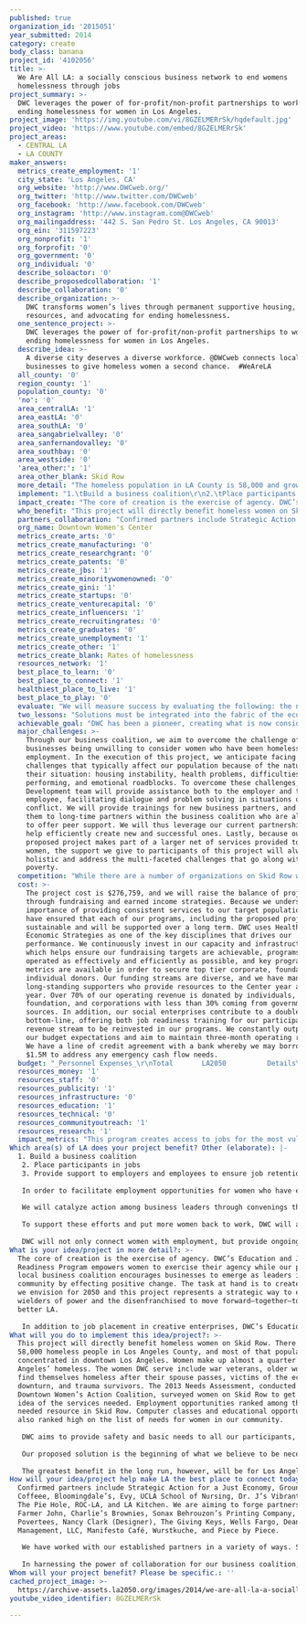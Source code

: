```yaml
---
published: true
organization_id: '2015051'
year_submitted: 2014
category: create
body_class: banana
project_id: '4102056'
title: >-
  We Are All LA: a socially conscious business network to end womens
  homelessness through jobs
project_summary: >-
  DWC leverages the power of for-profit/non-profit partnerships to work toward
  ending homelessness for women in Los Angeles. 
project_image: 'https://img.youtube.com/vi/8GZELMERrSk/hqdefault.jpg'
project_video: 'https://www.youtube.com/embed/8GZELMERrSk'
project_areas:
  - CENTRAL LA
  - LA COUNTY
maker_answers:
  metrics_create_employment: '1'
  city_state: 'Los Angeles, CA'
  org_website: 'http://www.DWCweb.org/'
  org_twitter: 'http://www.twitter.com/DWCweb'
  org_facebook: 'http://www.facebook.com/DWCweb'
  org_instagram: 'http://www.instagram.com@DWCweb'
  org_mailingaddress: '442 S. San Pedro St. Los Angeles, CA 90013'
  org_ein: '311597223'
  org_nonprofit: '1'
  org_forprofit: '0'
  org_government: '0'
  org_individual: '0'
  describe_soloactor: '0'
  describe_proposedcollaboration: '1'
  describe_collaboration: '0'
  describe_organization: >-
    DWC transforms women’s lives through permanent supportive housing, helpful
    resources, and advocating for ending homelessness.
  one_sentence_project: >-
    DWC leverages the power of for-profit/non-profit partnerships to work toward
    ending homelessness for women in Los Angeles. 
  describe_idea: >-
    A diverse city deserves a diverse workforce. @DWCweb connects local
    businesses to give homeless women a second chance.  #WeAreLA
  all_county: '0'
  region_county: '1'
  population_county: '0'
  'no': '0'
  area_centralLA: '1'
  area_eastLA: '0'
  area_southLA: '0'
  area_sangabrielvalley: '0'
  area_sanfernandovalley: '0'
  area_southbay: '0'
  area_westside: '0'
  'area_other:': '1'
  area_other_blank: Skid Row
  more_detail: "The homeless population in LA County is 58,000 and growing. Concentrated in large part on Skid Row, nearly 1/4 are women. \r\n\r\nMany of these cases of homelessness can be solved with employment. Through our Education and Job Readiness Program, 25 of our participants have re-entered the labor force just in the first half of 2014. We have achieved this thanks to strategic partnerships with businesses in downtown LA. \r\n\r\nBecause we know that the creative power of the non-profit/for-profit partnership is great, our proposed strategy is to create a coalition of socially conscious local businesses that will lend its strength to one of the city's vulnerable populations."
  implement: "1.\tBuild a business coalition\r\n2.\tPlace participants in jobs\r\n3.\tProvide support to employers and employees to ensure job retention\r\n\r\nIn order to facilitate employment opportunities for women who have experienced homelessness, we will launch a DWC-led business coalition. We will leverage our established partnerships and cultivate new relationships with local businesses who understand that a strong economy is necessarily inclusive. Together, we will proactively shape the economy our community wants to see in Los Angeles in 2050. DWC’s business coalition will serve as advocates to end homelessness in the Downtown Los Angeles community, train and/or employ homeless women, and leverage their networks to grow the coalition.\r\n\r\nWe will catalyze action among business leaders through convenings that will facilitate dialogue and brainstorm business-smart solutions to employ program participants. The collective of social-conscientious and business-savvy leaders will help us ensure that we train our participants in the skills most in demand, and that we approach job placement in the most effective way. Our partners will provide job opportunities for our women, provide participants with specialized training in specific industries, and help us expand our network. We will hold a quarterly convening for prospective local business partners to meet with our long-time partners and learn of the strategies and benefits of employing DWC participants. \r\n\r\nTo support these efforts and put more women back to work, DWC will also grow our extensive Education and Job Readiness programming. Homeless and extremely low-income women will participate in enrichment classes that ignite their creative and enterprising spirit such as product design, candle-making, and the art of baking. We will also offer job counseling, and workshops that promote technological proficiency and teach essential skills like resume building and critical thinking. \r\n\r\nDWC will not only connect women with employment, but provide ongoing support to participants and employers to ensure job retention. Participants will be hired and/or trained in our café and boutique and also by diverse partners like Bloomingdales, the Music Center, and local small businesses like the Pie Hole and Groundwork Coffee. Additionally, places like LAX and Bloomingdale’s will carry products created by our participants, MADE by DWC. Over the next 12 months, we will aim to place 60 women in jobs or internships."
  impact_create: "The core of creation is the exercise of agency. DWC’s Education and Job Readiness Program empowers women to exercise their agency while our proposed local business coalition encourages businesses to emerge as leaders in the community by effecting positive change. The task at hand is to create the city we envision for 2050 and this project represents a strategic way to engage the wielders of power and the disenfranchised to move forward—together—to make a better LA. \r\n\r\nIn addition to job placement in creative enterprises, DWC’s Education and Job Readiness Program offers a variety of opportunities for participants to express their creativity as they ready themselves for the workforce, engaging in artistic activities such as the repurposing of old books into journals, creating charming tea-cup candles, manufacturing scented soaps, and other hand-made products that are then sold as the MADE by DWC product line. We have also recently launched a new creative initiative for our participants in which women create designs featured on products like tote bags and prints with the guidance of professional artists. As part of our social enterprise, these products would be manufactured locally and distributed nationally to help sustain the very enrichment programs that yielded the designs. By 2050, our social enterprise alone may be employing dozens of DWC participants in the designing, manufacturing, and distribution of our MADE by DWC product line, and our business coalition will have powered the employment of the women who currently avail themselves of our services.\r\n"
  who_benefit: "This project will directly benefit homeless women on Skid Row. There are 58,000 homeless people in Los Angeles County, and most of that population is concentrated in downtown Los Angeles. Women make up almost a quarter Los Angeles’ homeless. The women DWC serve include war veterans, older women who find themselves homeless after their spouse passes, victims of the economic downturn, and trauma survivors. The 2013 Needs Assessment, conducted by the Downtown Women’s Action Coalition, surveyed women on Skid Row to get a better idea of the services needed. Employment opportunities ranked among the highest needed resource in Skid Row. Computer classes and educational opportunities also ranked high on the list of needs for women in our community.\r\n\r\nDWC aims to provide safety and basic needs to all our participants, and once those urgencies are met, we also want our participants to strive to thrive. Our proposed program provides targeted services that meet the specific educational and vocational needs women have voiced. We believe in them and believe that more empowered women means a stronger society, and more self-sufficient women leads to a stronger economy. \r\n\r\nOur proposed solution is the beginning of what we believe to be necessary long-term, systemic change, involving the community as a whole and not just service agencies. Businesses who partner with us will benefit as they take positive action toward a better future while gaining networking opportunities and receiving one-on-one support from DWC and other experienced business partners to help them manage employees from this unique population. \r\n\r\nThe greatest benefit in the long run, however, will be for Los Angeles as a whole, as the city cannot hope to prosper with 58,000 of its people languishing in extreme poverty. We are all LA.\r\n"
  partners_collaboration: "Confirmed partners include Strategic Action for a Just Economy, Groundwork Coffeee, Bloomingdale’s, Evy, UCLA School of Nursing, Dr. J’s Vibrant Café, The Pie Hole, ROC-LA, and LA Kitchen. We are aiming to forge partnerships with Farmer John, Charlie’s Brownies, Sonax Behrouzon’s Printing Company, Povertees, Nancy Clark (Designer), The Giving Keys, Wells Fargo, Dean Management, LLC, Manifesto Café, Wurstkuche, and Piece by Piece.\r\n\r\nWe have worked with our established partners in a variety of ways. Some partners offer specialized training in their industry, others offer paid positions or give special consideration to our participants in their staffing searches. We are looking to expand these past partnerships as well as create new partnerships to help us improve our job readiness programming, amplifying our impact in terms of job placement, and offering the added benefit of networking and creative brainstorming among our partners as they seek to grow themselves. \r\n\r\nIn harnessing the power of collaboration for our business coalition, three factors will be critical to our success. The contribution of expertise and network of our current partners is of utmost importance to the success of our initiative, as is effective and engaging training and workshops that help women stay on track in their personal stability and in their path toward self-sufficiency. Lastly, because a growth initiative like this one often takes a backseat to programming upkeep, funding for this innovation is crucial.\r\n"
  org_name: Downtown Women's Center
  metrics_create_arts: '0'
  metrics_create_manufacturing: '0'
  metrics_create_researchgrant: '0'
  metrics_create_patents: '0'
  metrics_create_jbs: '1'
  metrics_create_minoritywomenowned: '0'
  metrics_create_gini: '1'
  metrics_create_startups: '0'
  metrics_create_venturecapital: '0'
  metrics_create_influencers: '1'
  metrics_create_recruitingrates: '0'
  metrics_create_graduates: '0'
  metrics_create_unemployment: '1'
  metrics_create_other: '1'
  metrics_create_blank: Rates of homelessness
  resources_network: '1'
  best_place_to_learn: '0'
  best_place_to_connect: '1'
  healthiest_place_to_live: '1'
  best_place_to_play: '0'
  evaluate: "We will measure success by evaluating the following: the number of participating businesses, number of positions made available for women, and number of women who become employed. During the grant period, we will aim to place 60 women in jobs or internships and connect with 20 new business partners. 75% of women placed in full or part-time employment will stay employed for six months or longer; 50% of those women will stay employed for at least a year. 90% of women placed in training will complete their programs. \r\n\r\nDWC program staff have systems in place to meticulously track all our participant numbers and meet regularly to discuss benchmarks, challenges, and successes. In addition, we also measure the success of a program based on the progress of a participant. That progress is tracked through one-on-one case management sessions, in which certain key areas are evaluated. Our Impact Metrics evaluate participants’ progress in basic needs fulfillment, utilization of medical services, income management, presence of social network, sense of self-worth/ purpose, and management of mental health and/or substance abuse. Measurements of these areas are based on observational data gathered at the start of receiving services and every six months subsequently.\r\n"
  two_lessons: "Solutions must be integrated into the fabric of the economy—not just stand outside aiding those who have been expelled from it. DWC has been advocating for homeless women since 1978. We know that permanent supportive housing and wraparound services are effective long-term solutions. We also know that it is monumentally important to foster a sense of dignity and respect among our participants and that systemic change is required for a permanent end to homelessness.\r\n\r\nAs mentioned above, we have a number of current businesses who partner with DWC to employ women who have experienced homelessness. We have found this experience to be mutually beneficial, as the women enter the workforce with the support of DWC and their employer, while the employer has an opportunity to continue to grow their business while working toward reducing the impact of homelessness and extreme poverty in their community. \r\n\r\nIn addition, one of DWC’s volunteer-led enrichment programs, Whole Women Saturdays, has been a tremendously successful endeavor that allows participants to go out into the community to meet business leaders. We have found that this aids not just in increasing a sense of community, but also in better understanding where resources in the neighborhood are, and in igniting the spark of enterprise through conversations about the successes of local businesses. The enthusiasm our participants have shown for this program has encouraged us to seek more opportunities to connect participants to businesses and has hinted at how business leaders might help empower our participants to move forward on their paths toward self-sufficiency.\r\n\r\nFurthermore, we have learned that businesses are very interested in supporting us because we see their active participation through volunteerism in a wide range of capacities: from tutors to cooks, individuals and groups from prominent businesses in Los Angeles volunteer at DWC every day to make its day to day workings run smoothly. Just in 2013, 4,300 people volunteered over 30,000 hours, which is equal to almost 15 full-time employees and over half a million dollars! And our volunteer groups constantly express the desire to do more. If we have the ability to harness the power of volunteerism to this degree, we are confident that we will be successful in channeling that energy towards a local business coalition that can have such a meaningful impact on the lives of our participants and effect truly systemic change in our community."
  achievable_goal: "DWC has been a pioneer, creating what is now considered the best-practice model for serving homeless women. Our recent successes includes expanding our permanent supportive housing from 47 to 119 units in 2010, and in 2013, obtaining the California’s “Nonprofit of the Year” title, conferred by Governor Brown for our ability to leverage volunteers in service of our organization. \r\n\r\nIn addition to our 36 years of experience, we have been successful in implementing our Education and Job Readiness Program, reaching over 1,000 women in 2013 through offering 90 computer classes, 83 job readiness classes, and 344 job counseling sessions. We have also already secured the support of 10 business organizations, among which are Bloomingdale’s and Strategic Action for a Just Economy. We are confident that in the 12-month grant period, we will be able to exponentially increase the number of business partners and their buy-in, thereby resulting in more jobs helping formerly homeless women move toward personal stability.\r\n"
  major_challenges: >-
    Through our business coalition, we aim to overcome the challenge of
    businesses being unwilling to consider women who have been homeless for
    employment. In the execution of this project, we anticipate facing
    challenges that typically affect our population because of the nature of
    their situation: housing instability, health problems, difficulties with
    performing, and emotional roadblocks. To overcome these challenges, our Job
    Development team will provide assistance both to the employer and the
    employee, facilitating dialogue and problem solving in situations of
    conflict. We will provide trainings for new business partners, and connect
    them to long-time partners within the business coalition who are also able
    to offer peer support. We will thus leverage our current partnerships to
    help efficiently create new and successful ones. Lastly, because our
    proposed project makes part of a larger net of services provided to homeless
    women, the support we give to participants of this project will always be
    holistic and address the multi-faceted challenges that go along with extreme
    poverty.
  competition: "While there are a number of organizations on Skid Row who offer job placement, only DWC targets women exclusively and provides the widest range of necessary services that enable women to successfully pursue and keep employment. Most of the employment agencies serving the homeless or formerly homeless focus on employment that requires manual labor, which is not often the best option for women. In fact, around the world, economic development initiatives for women in extreme poverty have demonstrated greater impact when focused on the creative arts as a pathway to employment, much like DWC has done.\r\n\r\nOur project is also not just aiming to place women, but to address the root of the problem and challenge the assumptions employers may have about hiring long-time unemployed or homeless women. Through our specialized training with businesses and the holistic support of our participants, our project will ensure that the women we place stay employed and that the businesses with whom we partner will be able to grow as a result of their strong peer partnerships within the coalition and their vital new workforce.\r\n\r\nAt an organizational level, DWC is a leader in the field of women-specific social services. We have been addressing homelessness in Los Angeles since 1978, remaining the only agency on Skid Row to provide a safe haven for women. Today, in addition to 119 units of permanent supportive housing, which is a proven cost-effective solution to homelessness, we provide a wide range of services—like our Education and Job Readiness Program—that address women’s needs holistically and decrease recidivism into homelessness. \r\n\r\nWe understand that each of our participants has unique needs and circumstances which must be addressed through a comprehensive spectrum of services. Through our work, we recognize interconnectedness of those issues and use a holistic approach to meet their needs. This strategy, along with the strong community organizing efforts that foster multi-sector partnerships, has helped us move from an understanding of the best practices in homeless service provision to a shared community commitment to implement them. It is because of our deep understanding of the effectiveness of a holistic approach and the importance of partnerships that we whole-heartedly believe in our proposed project.\r\n"
  cost: >-
    The project cost is $276,759, and we will raise the balance of project costs
    through fundraising and earned income strategies. Because we understand the
    importance of providing consistent services to our target population, we
    have ensured that each of our programs, including the proposed project, are
    sustainable and will be supported over a long term. DWC uses Healthy
    Economic Strategies as one of the key disciplines that drives our
    performance. We continuously invest in our capacity and infrastructure,
    which helps ensure our fundraising targets are achievable, programs are
    operated as effectively and efficiently as possible, and key program outcome
    metrics are available in order to secure top tier corporate, foundation, and
    individual donors. Our funding streams are diverse, and we have many
    long-standing supporters who provide resources to the Center year after
    year. Over 70% of our operating revenue is donated by individuals,
    foundation, and corporations with less than 30% coming from governmental
    sources. In addition, our social enterprises contribute to a double
    bottom-line, offering both job readiness training for our participants and a
    revenue stream to be reinvested in our programs. We constantly outperform
    our budget expectations and aim to maintain three-month operating reserve.
    We have a line of credit agreement with a bank whereby we may borrow up to
    $1.5M to address any emergency cash flow needs.
  budget: "_Personnel Expenses_\r\nTotal       LA2050          Details\t\r\n$8,200\t _______\t Chief Executive Officer \r\n$11,424\t _______\t Chief Operating Officer \r\n$9,300\t _______\t Chief Program Officer \r\n$17,278\t _______\t Dir. of Vocational Edu. & Social Enterprise \r\n$41,500\t $41,500\t         Workforce Development Manager \r\n$17,500\t $17,500\t         Vocational Edu. & Enrichment Coordinator\r\n$31,680\t $31,680\t         Job Developer \r\n$16,300\t _______        Day Center Case Manager, Jobs Specialist\r\n$7,000\t _______\t SET Program Coordinator \r\n$5,808\t _______\t SET to Work Trainer/Sales Associate \r\n$5,809\t _______\t SET to Work Trainer/Inventory Associate\r\n$14,800\t _______\t Administrative/Facilities Personnel Expenses\r\n$48,516\t _______\t Benefits & Personnel-Related Expenses (26%)\r\n__________________\r\n$235,115   $90,680\t\r\n\r\n_Operating Expenses_\r\nTotal      LA2050       Details\r\n$5,254\t_$5,130\t     Program Materials/Expenses\r\n$1,490\t_$1,490\t     Participant Transportation\r\n$2,700\t_$2,700\t     Program Consultants\r\n$1,100\t_______\t     Office/Meeting Supplies\r\n$200\t_______\t     Postage \r\n$2,000\t_______\t     Printing/Photocopying\r\n$900\t_______\t     Staff Mileage & Parking\r\n$28,000\t_______\t     Facilities, Insurance & Maintenance\r\n__________________\r\n$41,644   $9,320\t Operating Total\r\n\r\nTOTAL EXPENSES\r\nTotal             LA2050      \t\t\r\n$276,759     $100,000\t\r\n"
  resources_money: '1'
  resources_staff: '0'
  resources_publicity: '1'
  resources_infrastructure: '0'
  resources_education: '1'
  resources_technical: '0'
  resources_communityoutreach: '1'
  resources_research: '1'
  impact_metrics: "This program creates access to jobs for the most vulnerable population in Los Angeles, shrinks they Gini coefficient by targeting the most extreme poverty, and empowers local businesses to shape the culture and economic growth in downtown Los Angeles.\r\n \r\nWe do not limit our project to the impact metrics stated, however. This project will build community among downtown Los Angeles businesses and bridge the gap between them and growing homeless population on Skid Row, very positive first steps in achieving a more equitable Los Angeles and a more socially conscious city economy. Furthermore, the impact on the individuals participating is immense as this programming not just helps place women in employment, but lays the necessary groundwork for any future endeavor: self-efficacy and self-worth. Connecting with the larger community and learning new skills changes the world for a participant.\r\n\r\nOur project also fulfills many of the metrics in the “Live” category because for our target population, the needs for housing, healthy food, and mental and physical healthcare need to be met before any higher-level needs can be pursued. This year, DWC will provide more than 100,000 meals, 119 units of permanent supportive housing, and a wide range of supportive services to more than 4,000 homeless and extremely low-income women on downtown Los Angeles’ Skid Row.\r\n\r\nDWC also meets metrics in the “Connect” category. In 2013, nearly 4,300 individuals volunteered over 30,000 hours, an amount equal to almost 15 full-time employees and over half a million dollars. Groups from dozens of corporations come to volunteer as teams for service days, meal preparation, and enrichment workshops. Our proposed business coalition, like our greatly successful volunteer program, will not only be creating a network of local businesses but also a bridge between two disparate communities: homeless women and business leaders.\r\n"
Which area(s) of LA does your project benefit? Other (elaborate): |-
  1. Build a business coalition
   2. Place participants in jobs
   3. Provide support to employers and employees to ensure job retention
   
   In order to facilitate employment opportunities for women who have experienced homelessness, we will launch a DWC-led business coalition. We will leverage our established partnerships and cultivate new relationships with local businesses who understand that a strong economy is necessarily inclusive. Together, we will proactively shape the economy our community wants to see in Los Angeles in 2050. DWC’s business coalition will serve as advocates to end homelessness in the Downtown Los Angeles community, train and/or employ homeless women, and leverage their networks to grow the coalition.
   
   We will catalyze action among business leaders through convenings that will facilitate dialogue and brainstorm business-smart solutions to employ program participants. The collective of social-conscientious and business-savvy leaders will help us ensure that we train our participants in the skills most in demand, and that we approach job placement in the most effective way. Our partners will provide job opportunities for our women, provide participants with specialized training in specific industries, and help us expand our network. We will hold a quarterly convening for prospective local business partners to meet with our long-time partners and learn of the strategies and benefits of employing DWC participants. 
   
   To support these efforts and put more women back to work, DWC will also grow our extensive Education and Job Readiness programming. Homeless and extremely low-income women will participate in enrichment classes that ignite their creative and enterprising spirit such as product design, candle-making, and the art of baking. We will also offer job counseling, and workshops that promote technological proficiency and teach essential skills like resume building and critical thinking. 
   
   DWC will not only connect women with employment, but provide ongoing support to participants and employers to ensure job retention. Participants will be hired and/or trained in our café and boutique and also by diverse partners like Bloomingdales, the Music Center, and local small businesses like the Pie Hole and Groundwork Coffee. Additionally, places like LAX and Bloomingdale’s will carry products created by our participants, MADE by DWC. Over the next 12 months, we will aim to place 60 women in jobs or internships.
What is your idea/project in more detail?: >-
  The core of creation is the exercise of agency. DWC’s Education and Job
  Readiness Program empowers women to exercise their agency while our proposed
  local business coalition encourages businesses to emerge as leaders in the
  community by effecting positive change. The task at hand is to create the city
  we envision for 2050 and this project represents a strategic way to engage the
  wielders of power and the disenfranchised to move forward—together—to make a
  better LA. 
   
   In addition to job placement in creative enterprises, DWC’s Education and Job Readiness Program offers a variety of opportunities for participants to express their creativity as they ready themselves for the workforce, engaging in artistic activities such as the repurposing of old books into journals, creating charming tea-cup candles, manufacturing scented soaps, and other hand-made products that are then sold as the MADE by DWC product line. We have also recently launched a new creative initiative for our participants in which women create designs featured on products like tote bags and prints with the guidance of professional artists. As part of our social enterprise, these products would be manufactured locally and distributed nationally to help sustain the very enrichment programs that yielded the designs. By 2050, our social enterprise alone may be employing dozens of DWC participants in the designing, manufacturing, and distribution of our MADE by DWC product line, and our business coalition will have powered the employment of the women who currently avail themselves of our services.
What will you do to implement this idea/project?: >-
  This project will directly benefit homeless women on Skid Row. There are
  58,000 homeless people in Los Angeles County, and most of that population is
  concentrated in downtown Los Angeles. Women make up almost a quarter Los
  Angeles’ homeless. The women DWC serve include war veterans, older women who
  find themselves homeless after their spouse passes, victims of the economic
  downturn, and trauma survivors. The 2013 Needs Assessment, conducted by the
  Downtown Women’s Action Coalition, surveyed women on Skid Row to get a better
  idea of the services needed. Employment opportunities ranked among the highest
  needed resource in Skid Row. Computer classes and educational opportunities
  also ranked high on the list of needs for women in our community.
   
   DWC aims to provide safety and basic needs to all our participants, and once those urgencies are met, we also want our participants to strive to thrive. Our proposed program provides targeted services that meet the specific educational and vocational needs women have voiced. We believe in them and believe that more empowered women means a stronger society, and more self-sufficient women leads to a stronger economy. 
   
   Our proposed solution is the beginning of what we believe to be necessary long-term, systemic change, involving the community as a whole and not just service agencies. Businesses who partner with us will benefit as they take positive action toward a better future while gaining networking opportunities and receiving one-on-one support from DWC and other experienced business partners to help them manage employees from this unique population. 
   
   The greatest benefit in the long run, however, will be for Los Angeles as a whole, as the city cannot hope to prosper with 58,000 of its people languishing in extreme poverty. We are all LA.
How will your idea/project help make LA the best place to connect today? In LA2050?: >-
  Confirmed partners include Strategic Action for a Just Economy, Groundwork
  Coffeee, Bloomingdale’s, Evy, UCLA School of Nursing, Dr. J’s Vibrant Café,
  The Pie Hole, ROC-LA, and LA Kitchen. We are aiming to forge partnerships with
  Farmer John, Charlie’s Brownies, Sonax Behrouzon’s Printing Company,
  Povertees, Nancy Clark (Designer), The Giving Keys, Wells Fargo, Dean
  Management, LLC, Manifesto Café, Wurstkuche, and Piece by Piece.
   
   We have worked with our established partners in a variety of ways. Some partners offer specialized training in their industry, others offer paid positions or give special consideration to our participants in their staffing searches. We are looking to expand these past partnerships as well as create new partnerships to help us improve our job readiness programming, amplifying our impact in terms of job placement, and offering the added benefit of networking and creative brainstorming among our partners as they seek to grow themselves. 
   
   In harnessing the power of collaboration for our business coalition, three factors will be critical to our success. The contribution of expertise and network of our current partners is of utmost importance to the success of our initiative, as is effective and engaging training and workshops that help women stay on track in their personal stability and in their path toward self-sufficiency. Lastly, because a growth initiative like this one often takes a backseat to programming upkeep, funding for this innovation is crucial.
Whom will your project benefit? Please be specific.: ''
cached_project_image: >-
  https://archive-assets.la2050.org/images/2014/we-are-all-la-a-socially-conscious-business-network-to-end-womens-homelessness-through-jobs/img.youtube.com/vi/8GZELMERrSk/hqdefault.jpg
youtube_video_identifier: 8GZELMERrSk

---
```

